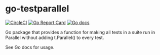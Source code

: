 # go-testparallel

[![CircleCI](https://circleci.com/gh/leighmcculloch/go-testparallel.svg?style=svg)](https://circleci.com/gh/leighmcculloch/go-testparallel)
[![Go Report Card](https://goreportcard.com/badge/github.com/leighmcculloch/go-testparallel)](https://goreportcard.com/report/github.com/leighmcculloch/go-testparallel)
[![Go docs](https://img.shields.io/badge/godoc-reference-blue.svg)](https://godoc.org/4d63.com/testparallel)

Go package that provides a function for making all tests in a suite run in Parallel without adding t.Parallel() to every test.

See Go docs for usage.
